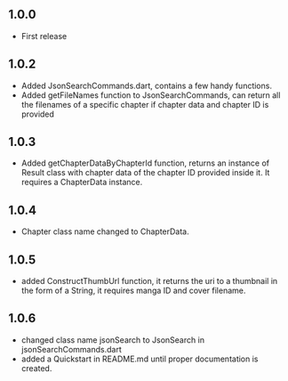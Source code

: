 ## 1.0.0

- First release

## 1.0.2

 - Added JsonSearchCommands.dart, contains a few handy functions.
 - Added getFileNames function to JsonSearchCommands, can return all the filenames of a specific chapter if chapter data and chapter ID is provided

## 1.0.3
 - Added getChapterDataByChapterId function, returns an instance of Result class with chapter data of the chapter ID provided inside it. It requires a ChapterData instance.

## 1.0.4
 - Chapter class name changed to ChapterData.

## 1.0.5
 - added ConstructThumbUrl function, it returns the uri to a thumbnail in the form of a String, it requires manga ID and cover filename.

## 1.0.6
 - changed class name jsonSearch to JsonSearch in jsonSearchCommands.dart
 - added a Quickstart in README.md until proper documentation is created.
